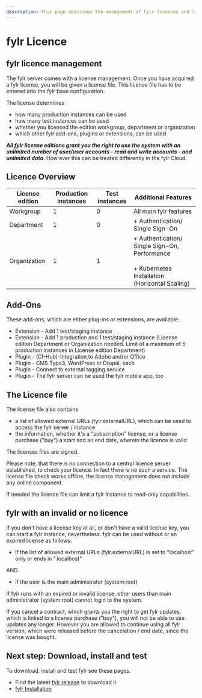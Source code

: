 ```yaml
---
description: This page describes the management of fylr licences and licence files.
---
```


# fylr Licence

## fylr licence management

The fylr server comes with a license management. Once you have acquired a fylr license, you will be given a license file. This license file has to be entered into the fylr base configuration.

The license determines

* how many production instances can be used
* how many test instances can be used
* whether you licensed the edition workgroup, department or organization
* which other fylr add-ons, plugins or extensions, can be used

_**All fylr license editions grant you the right to use the system with an unlimited number of user/user accounts - read and write accounts - and unlimited data**_. How ever this can be treated differently in the fylr Cloud.

## Licence Overview

<table><thead><tr><th>License edition</th><th data-type="number">Production instances</th><th data-type="number">Test instances</th><th>Additional Features</th></tr></thead><tbody><tr><td>Workgroup</td><td>1</td><td>0</td><td>All main fylr features</td></tr><tr><td>Department</td><td>1</td><td>0</td><td> + Authentication/ Single Sign-On</td></tr><tr><td>Organization</td><td>1</td><td>1</td><td> + Authentication/ Single Sign-On, Performance <br><br> + Kubernetes Installation (Horizontal Scaling)</td></tr></tbody></table>

## Add-Ons

These add-ons, which are either plug-ins or extensions, are available:

* Extension - Add 1 test/staging instance
* Extension - Add 1 production and 1 test/staging instance (License edition Department or Organization needed. Limit of a maximum of 5 production instances in License edition Department)
* Plugin - (CI-Hub)-Integration to Adobe and/or Office
* Plugin - CMS Typo3, WordPress or Drupal, each
* Plugin - Connect to external tagging service
* Plugin - The fylr server can be used the fylr mobile app, too

## The Licence file

The license file also contains

* a list of allowed external URLs (fylr.externalURL), which can be used to access the fylr server / instance
* the information, whether it's a "subscription" license, or a license purchase ("buy") a start and an end date, wherein the licence is valid

The licenses files are signed.

Please note, that there is no connection to a central licence server established, to check your licence. In fact there is no such a service. The license file check works offline, the license management does not include any online component.

If needed the licence file can limit a fylr instance to read-only capabilities.

## fylr with an invalid or no licence

If you don't have a license key at all, or don't have a valid license key, you can start a fylr instance, nevertheless. fylr can be used without or an expired license as follows:

* if the list of allowed external URLs (fylr.externalURL) is set to "localhost" only or ends in ".localhost"

AND

* if the user is the main administrator (system:root)

If fylr runs with an expired or invalid license, other users than main administrator (system:root) cannot login to the system.

If you cancel a contract, which grants you the right to get fylr updates, which is linked to a license purchase ("buy"), you will not be able to use updates any longer. However you are allowed to continue using all fylr version, which were released before the cancelation / end date, since the license was bought.

## Next step: Download, install and test

To download, install and test fylr see these pages.

* Find the latest [fylr release](releases/) to download it
* [fylr Installation](for-system-administrators/installation/)
